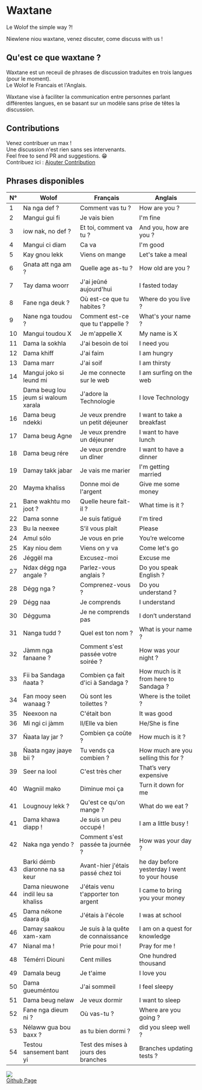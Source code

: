 # Waxtane

Le Wolof the simple way ?!

Niewlene niou waxtane, venez discuter, come discuss with us !

## Qu'est ce que waxtane ?

Waxtane est un receuil de phrases de discussion traduites en trois langues (pour le moment).  
Le Wolof le Francais et l'Anglais.

Waxtane vise à faciliter la communication entre personnes parlant différentes langues, en se basant sur un modèle sans prise de têtes la discussion.  

## Contributions

Venez contribuer un max !  
Une discussion n'est rien sans ses intervenants.  
Feel free to send PR and suggestions. 😁  
Contribuez ici : [Ajouter Contribution](/data/waxtane.csv)

## Phrases disponibles  

| N° | Wolof                               | Français                             | Anglais                                      |
| -- | ----------------------------------- | ------------------------------------ | -------------------------------------------- |
| 1  | Na nga def ?                        | Comment vas tu ?                     | How are you ?                                |
| 2  | Mangui gui fi                       | Je vais bien                         | I&#039;m fine                                     |
| 3  | iow nak, no def ?                   | Et toi, comment va tu ?              | And you, how are you ?                       |
| 4  | Mangui ci diam                      | Ca va                                | I&#039;m good                                     |
| 5  | Kay gnou lekk                       | Viens on mange                       | Let&#039;s take a meal                            |
| 6  | Gnata att nga am ?                  | Quelle age as-tu ?                   | How old are you ?                            |
| 7  | Tay dama woorr                      | J&#039;ai jeûné aujourd&#039;hui               | I fasted today                               |
| 8  | Fane nga deuk ?                     | Où est-ce que tu habites ?           | Where do you live ?                          |
| 9  | Nane nga toudou ?                   | Comment est-ce que tu t&#039;appelle ?    |  What&#039;s your name ?                          |
| 10 | Mangui toudou X                     | Je m&#039;appelle X                       | My name is X                                 |
| 11 | Dama la sokhla                      | J&#039;ai besoin de toi                   | I need you                                   |
| 12 | Dama khiff                          | J&#039;ai faim                            | I am hungry                                  |
| 13 | Dama marr                           | J&#039;ai soif                            | I am thirsty                                 |
| 14 | Mangui joko si leund mi             | Je me connecte sur le web            | I am surfing on the web                      |
| 15 | Dama beug lou jeum si waloum xarala | J&#039;adore la Technologie               | I love Technology                            |
| 16 | Dama beug ndekki                    | Je veux prendre un petit déjeuner    | I want to take a breakfast                   |
| 17 | Dama beug Agne                      | Je veux prendre un déjeuner          | I want to have lunch                         |
| 18 | Dama beug rére                      | Je veux prendre un dîner             | I want to have a dinner                      |
| 19 | Damay takk jabar                    | Je vais me marier                    | I&#039;m getting married                          |
| 20 | Mayma khaliss                       | Donne moi de l&#039;argent                | Give me some money                           |
| 21 | Bane wakhtu mo joot ?               | Quelle heure fait-il ?               | What time is it ?                            |
| 22 | Dama sonne                          | Je suis fatigué                      | I&#039;m tired                                    |
| 23 | Bu la neexee                        | S’il vous plaît                      | Please                                       |
| 24 | Amul sólo                           | Je vous en prie                      | You’re welcome                               |
| 25 | Kay niou dem                        | Viens on y va                        | Come let&#039;s go                                |
| 26 | Jéggël ma                           | Excusez-moi                          | Excuse me                                    |
| 27 | Ndax dégg nga angale ?              | Parlez-vous anglais ?                | Do you speak English ?                       |
| 28 | Dégg nga ?                          | Comprenez-vous ?                     | Do you understand ?                          |
| 29 | Dégg naa                            | Je comprends                         | I understand                                 |
| 30 | Dégguma                             | Je ne comprends pas                  | I don’t understand                           |
| 31 | Nanga tudd ?                        | Quel est ton nom ?                   | What is your name ?                          |
| 32 | Jàmm nga fanaane ?                  | Comment s&#039;est passée votre soirée ?  | How was your night ?                         |
| 33 | Fii ba Sandaga ñaata ?              | Combien ça fait d&#039;ici à Sandaga ?    | How much is it from here to Sandaga ?        |
| 34 | Fan mooy seen wanaag ?              | Où sont les toilettes ?              | Where is the toilet ?                        |
| 35 | Neexoon na                          | C&#039;était bon                          | It was good                                  |
| 36 | Mi ngi ci jàmm                      | Il/Elle va bien                      | He/She is fine                               |
| 37 | Ñaata lay jar ?                     | Combien ça coûte ?                   | How much is it ?                             |
| 38 | Ñaata ngay jaaye bii ?              | Tu vends ça combien ?                | How much are you selling this for ?          |
| 39 | Seer na lool                        | C&#039;est très cher                      | That’s very expensive                        |
| 40 | Wagniil mako                        | Diminue moi ça                       | Turn it down for me                          |
| 41 | Lougnouy lekk ?                     |  Qu&#039;est ce qu&#039;on mange ?             |  What do we eat ?                            |
| 41 | Dama khawa diapp !                  | Je suis un peu occupé !              | I am a little busy !                         |
| 42 | Naka nga yendo ?                    | Comment s&#039;est passée ta journée ?    | How was your day ?                           |
| 43 | Barki démb diaronne na sa keur      | Avant-hier j&#039;étais passé chez toi    | he day before yesterday I went to your house |
| 44 | Dama nieuwone indil leu sa khaliss  | J&#039;étais venu t&#039;apporter ton argent   | I came to bring you your money               |
| 45 | Dama nékone daara dja               | J&#039;étais à l&#039;école                    | I was at school                              |
| 46 | Damay saakou xam-xam                | Je suis à la quête de connaissance   | I am on a quest for knowledge                |
| 47 | Nianal ma !                         | Prie pour moi !                      | Pray for me !                                |
| 48 | Témérri Diouni                      | Cent milles                          | One hundred thousand                         |
| 49 | Damala beug                         | Je t&#039;aime                            |  I love you                                  |
| 50 | Dama gueuméntou                     | J&#039;ai sommeil                         | I feel sleepy                                |
| 51 | Dama beug nelaw                     | Je veux dormir                       | I want to sleep                              |
| 52 | Fane nga dieum ni ?                 | Où vas-tu ?                          | Where are you going ?                        |
| 53 | Nélaww gua bou baxx ?               |  as tu bien dormi ?                  | did you sleep well ?                         |
| 54 | Testou sansement bant yi            |  Test des mises à jours des branches |  Branches updating tests ?                   |

  
  
<a href="https://github.com/GalsenDev221/made.in.senegal"><img src="https://raw.githubusercontent.com/GalsenDev221/made.in.senegal/33552c3002801437cb9973915a0666371ab1b50b/assets/badge.svg"></a>  
[Github Page](https://github.com/MedouneSGB/Waxtane)  
